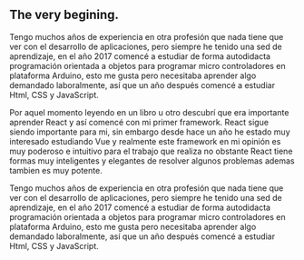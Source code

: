 ## The very begining.

Tengo muchos años de experiencia en otra profesión que nada tiene 
que ver con el desarrollo de aplicaciones, pero siempre he tenido una
sed de aprendizaje, en el año 2017 comencé a estudiar de forma
autodidacta programación orientada a objetos para programar micro
controladores en plataforma Arduino, esto me gusta pero necesitaba
aprender algo demandado laboralmente, así que un año después comencé a
estudiar Html, CSS y JavaScript.

Por aquel momento leyendo en un libro u otro descubrí que era
                importante aprender React y así comencé con mi primer framework. React
                sigue siendo importante para mi, sin embargo desde hace un año he estado muy
                interesado estudiando Vue y realmente este framework en mi opinión es
                muy poderoso e intuitivo para el trabajo que realiza no obstante React
                tiene formas muy inteligentes y elegantes de resolver algunos problemas ademas
                tambien es muy potente.             

Tengo muchos años de experiencia en otra profesión que nada tiene 
que ver con el desarrollo de aplicaciones, pero siempre he tenido una
sed de aprendizaje, en el año 2017 comencé a estudiar de forma
autodidacta programación orientada a objetos para programar micro
controladores en plataforma Arduino, esto me gusta pero necesitaba
aprender algo demandado laboralmente, así que un año después comencé a
estudiar Html, CSS y JavaScript.

        


              